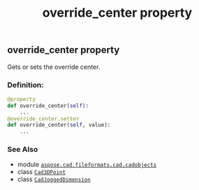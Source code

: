 ﻿---
title: override_center property
second_title: Aspose.CAD for Python via .NET API References
description: 
type: docs
weight: 550
url: /python-net/aspose.cad.fileformats.cad.cadobjects/cadjoggeddimension/override_center/
is_root: false
---

## override_center property


Gets or sets the override center.
### Definition:
```python
@property
def override_center(self):
    ...
@override_center.setter
def override_center(self, value):
    ...
```

### See Also
* module [`aspose.cad.fileformats.cad.cadobjects`](../../)
* class [`Cad3DPoint`](/cad/python-net/aspose.cad.fileformats.cad.cadobjects/cad3dpoint)
* class [`CadJoggedDimension`](/cad/python-net/aspose.cad.fileformats.cad.cadobjects/cadjoggeddimension)
